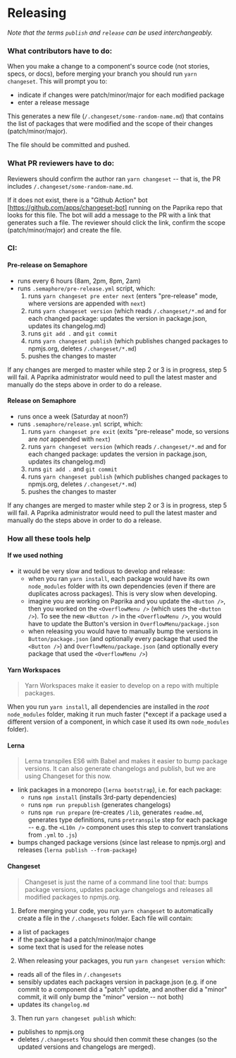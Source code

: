 # Releasing

_Note that the terms `publish` and `release` can be used interchangeably._

### What contributors have to do:
When you make a change to a component's source code (not stories, specs, or docs), before merging your branch you should run `yarn changeset`. This will prompt you to:
- indicate if changes were patch/minor/major for each modified package
- enter a release message

This generates a new file (`/.changeset/some-random-name.md`) that contains the list of packages that were modified and the scope of their changes (patch/minor/major).

The file should be committed and pushed.

### What PR reviewers have to do:

Reviewers should confirm the author ran `yarn changeset` -- that is, the PR includes `/.changeset/some-random-name.md`.

If it does not exist, there is a "Github Action" bot [https://github.com/apps/changeset-bot] running on the Paprika repo that looks for this file.  The bot will add a message to the PR with a link that generates such a file. The reviewer should click the link, confirm the scope (patch/minor/major) and create the file.



### CI:

#### Pre-release on Semaphore
  - runs every 6 hours (8am, 2pm, 8pm, 2am)
  - runs `.semaphore/pre-release.yml` script, which:
    1. runs `yarn changeset pre enter next` (enters "pre-release" mode, where versions are appended with `next`)
    2. runs `yarn changeset version` (which reads `/.changeset/*.md` and for each changed package: updates the version in package.json, updates its changelog.md)
    3. runs `git add .` and `git commit`
    4. runs `yarn changeset publish` (which publishes changed packages to npmjs.org, deletes `/.changeset/*.md`)
    5. pushes the changes to master
  
If any changes are merged to master while step 2 or 3 is in progress, step 5 will fail.  A Paprika administrator would need to pull the latest master and manually do the steps above in order to do a release.

#### Release on Semaphore
  - runs once a week (Saturday at noon?)
  - runs `.semaphore/release.yml` script, which:
    1. runs `yarn changeset pre exit` (exits "pre-release" mode, so versions are _not_ appended with `next`)
    2. runs `yarn changeset version` (which reads `/.changeset/*.md` and for each changed package: updates the version in package.json, updates its changelog.md)
    3. runs `git add .` and `git commit`
    4. runs `yarn changeset publish` (which publishes changed packages to npmjs.org, deletes `/.changeset/*.md`)
    5. pushes the changes to master

If any changes are merged to master while step 2 or 3 is in progress, step 5 will fail.  A Paprika administrator would need to pull the latest master and manually do the steps above in order to do a release.

### How all these tools help

#### If we used nothing
  - it would be very slow and tedious to develop and release:
    - when you ran `yarn install`, each package would have its own `node_modules` folder with its own dependencies (even if there are duplicates across packages). This is very slow when developing.
    - imagine you are working on Paprika and you update the `<Button />`, then you worked on the `<OverflowMenu />` (which uses the `<Button />`).  To see the new `<Button />` in the `<OverflowMenu />`, you would have to update the Button's version in `OverflowMenu/package.json`
    - when releasing you would have to manually bump the versions in `Button/package.json` (and optionally every package that used the `<Button />`) and `OverflowMenu/package.json` (and optionally every package that used the `<OverflowMenu />`)
 

#### Yarn Workspaces
> Yarn Workspaces make it easier to develop on a repo with multiple packages.
 
When you run `yarn install`, all dependencies are installed in the _root_ `node_modules` folder, making it run much faster (*except if a package used a different version of a component, in which case it used its own `node_modules` folder).
  

#### Lerna
> Lerna transpiles ES6 with Babel and makes it easier to bump package versions.  It can also generate changelogs and publish, but we are using Changeset for this now.

  - link packages in a monorepo (`lerna bootstrap`), i.e. for each package:
    - runs `npm install` (installs 3rd-party dependencies)
    - runs `npm run prepublish` (generates changelogs)
    - runs `npm run prepare` (re-creates `/lib`, generates `readme.md`, generates type definitions, runs `pretranspile` step for each package -- e.g. the `<L10n />` component uses this step to convert translations from `.yml` to `.js`)
  - bumps changed package versions (since last release to npmjs.org) and releases (`lerna publish --from-package`)


#### Changeset
> Changeset is just the name of a command line tool that: bumps package versions, updates package changelogs and releases all modified packages to npmjs.org.

1. Before merging your code, you run `yarn changeset` to automatically create a file in the `/.changesets` folder.  Each file will contain:
- a list of packages
- if the package had a patch/minor/major change
- some text that is used for the release notes

2. When releasing your packages, you run `yarn changeset version` which:
- reads all of the files in `/.changesets`
- sensibly updates each packages version in package.json (e.g. if one commit to a component did a "patch" update, and another did a "minor" commit, it will only bump the "minor" version -- not both)
- updates its `changelog.md`

3. Then run `yarn changeset publish` which:
- publishes to npmjs.org
- deletes `/.changesets`
You should then commit these changes (so the updated versions and changelogs are merged).



